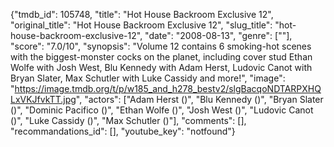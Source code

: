 {"tmdb_id": 105748, "title": "Hot House Backroom Exclusive 12", "original_title": "Hot House Backroom Exclusive 12", "slug_title": "hot-house-backroom-exclusive-12", "date": "2008-08-13", "genre": [""], "score": "7.0/10", "synopsis": "Volume 12 contains 6 smoking-hot scenes with the biggest-monster cocks on the planet, including cover stud Ethan Wolfe with Josh West, Blu Kennedy with Adam Herst, Ludovic Canot with Bryan Slater, Max Schutler with Luke Cassidy and more!", "image": "https://image.tmdb.org/t/p/w185_and_h278_bestv2/slgBacqoNDTARPXHQLxVKJfvkTT.jpg", "actors": ["Adam Herst ()", "Blu Kennedy ()", "Bryan Slater ()", "Dominic Pacifico ()", "Ethan Wolfe ()", "Josh West ()", "Ludovic Canot ()", "Luke Cassidy ()", "Max Schutler ()"], "comments": [], "recommandations_id": [], "youtube_key": "notfound"}